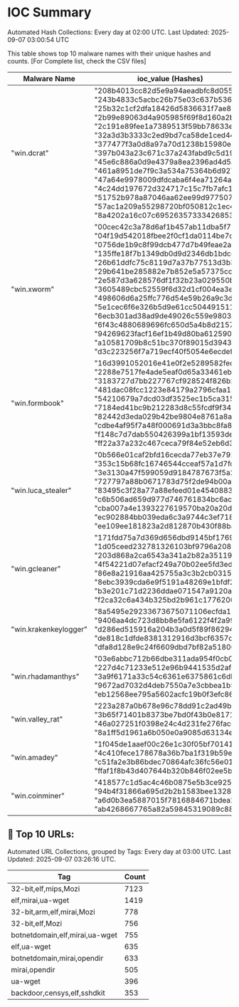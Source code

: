 # IOC Summary

Automated Hash Collections: Every day at 02:00 UTC. Last Updated: 2025-09-07 03:00:54 UTC

This table shows top 10 malware names with their unique hashes and counts. [For Complete list, check the CSV files]

| Malware Name | ioc_value (Hashes) | Count |
|--------------|--------------------|-------|
|  "win.dcrat" |  "208b4013cc82d5e9a94aeadbfc8d0554"<br> "243b4833c5acbc26b75e03c637b5368f"<br> "25b32c1cf2dfa18426d5836631f7ae80"<br> "2b99e89063d4a905985f69f8d160a2b6"<br> "2c191e89fee1a7389513f59bb78633e3"<br> "32a3d3b3333c2ed9bd7ca58de1ced447"<br> "377477f3a0d8a97a70d1238b15980e43"<br> "397b043a23c671c37a243fabd9c5d195"<br> "45e6c886a0d9e4379a8ea2396ad4d5ae"<br> "461a8951de7f9c3a534a75364b6d927e"<br> "47a64e9978009dfdcaba6f4ea71264a2"<br> "4c24dd197672d324717c15c7fb7afc11"<br> "51752b978a87046aa62ee99d97750733"<br> "57ac1a209a55298720bf050812c1ec40"<br> "8a4202a16c07c695263573334268537d" | 15 |
|  "win.xworm" |  "00cec42c3a78d6af1b457ab11dba5f75"<br> "04f19d542018fbee2f0cf1da0114be7c"<br> "0756de1b9c8f99dcb477d7b49feae2a0"<br> "135ffe18f7b1349db0d9d2346db1bdcd"<br> "26b61ddfc75c8119d7a37b77513d3b35"<br> "29b641be285882e7b852e5a57375cc84"<br> "2e587d3a628576df1f32b23a029550ba"<br> "3605489cbc52559f6d32d1cf004ea3e5"<br> "498606d6a25ffc776d54e59b26a9c3d5"<br> "5e1cec6f6e326b5d9e61cc504491511e"<br> "6ecb301ad38ad9de49026c559e980385"<br> "6f43c4880689696fc650d5a4b8d2157b"<br> "94269623facf16ef1b49d80ba6125903"<br> "a10581709b8c51bc370f89015d3943ad"<br> "d3c223256f7a719ecf40f5054e6ecdef" | 15 |
|  "win.formbook" |  "16d3991052016e41e0f2e5289582fed8"<br> "2288e7517fe4ade5eaf0d65a33461ebf"<br> "3183727d7bb227767cf928524f826b2a"<br> "481dac08fcc1223e84179a2796cfaa1a"<br> "54210679a7dcd03df3525ec1b5ca3152"<br> "7184ed41bc9b212283d8c55fcdf9f348"<br> "82442d3eda029b42be9804e8761a8aa8"<br> "cdbe4af95f7a48f000691d3a3bbc8fa8"<br> "f148c7d7dab550426399a1bf13593dec"<br> "ff22a37a232c467ceca79f84e52eb6d3" | 10 |
|  "win.luca_stealer" |  "0b566e01caf2bfd16cecda77eb37e792"<br> "353c15b68fc16746544cceaf57a1d7fd"<br> "3e3130a47f599059d9184787673f5a2a"<br> "727797a88b0671783d75f2de94b00afc"<br> "83495c3f28a77a88efeed01e45408832"<br> "c6b506ad659d977d746761834bc6ac75"<br> "cba007a4e1393227619570ba20a20d3e"<br> "ec902884bb039eda6c3a9744c3ef7188"<br> "ee109ee181823a2d812870b430f88ba9" | 9 |
|  "win.gcleaner" |  "171fdd75a7d369d656dbd9145bf17695"<br> "1d05ceed232781326103bf9796a20869"<br> "203d868a2ca6543a341a2b82a351195c"<br> "4f54221d07efacf249a70b02ee5fd3ed"<br> "86e8a21916aa425755a3c3b2cb0315ca"<br> "8ebc3939cda6e9f5191a48269e1bfdf2"<br> "b3e201c71d2236ddae071547a9120a9f"<br> "f2ca32c6a434b325bd2b961c17762005" | 8 |
|  "win.krakenkeylogger" |  "8a5495e29233673675071106ecfda133"<br> "9406aa4dc723d8bb8e5fa6122f4f2a99"<br> "d286ed515916a204b3a0d5f89f862946"<br> "de818c1dfde8381312916d3bcf6357c1"<br> "dfa8d128e9c24f6609dbd7bf82a51800" | 5 |
|  "win.rhadamanthys" |  "03e6abbc712b66dbe311ada954f0cb05"<br> "227d4c71233e512e96b9441535d2afcc"<br> "3a9f6171a33c54c6361e6375861c6db8"<br> "9672ad7032d4deb7550a7e3cbbea1b5c"<br> "eb12568ee795a5602acfc19b0f3efc86" | 5 |
|  "win.valley_rat" |  "223a287a0b678e96c78dd91c2ad49b7f"<br> "3b65f71401b8373be7bd0f43b0e81717"<br> "46a027251f0398e24c4d231fe276face"<br> "8a1ff5d1961a6b050e0a9085d63134ef" | 4 |
|  "win.amadey" |  "1f045de1aaef00c26e1c30f05bf70141"<br> "4c410fece178678a36b7ba1f319b59eb"<br> "c51fa2e3b86bdec70864afc36fc56e01"<br> "ffaf1f8b43d407644b320b846f02ee5b" | 4 |
|  "win.coinminer" |  "418577c1d5ac4c46b0875e5b3ce92563"<br> "94b4f31866a695d2b2b1583bee1328fb"<br> "a6d0b3ea5887015f7816884671bdea22"<br> "ab4268667765a82a59845319089c8801" | 4 |

<!-- url_summary_start -->
## 🔗 Top 10 URLs:

Automated URL Collections, grouped by Tags: Every day at 03:00 UTC. Last Updated: 2025-09-07 03:26:16 UTC.

| Tag | Count |
|-----|-------|
| 32-bit,elf,mips,Mozi | 7123 |
| elf,mirai,ua-wget | 1419 |
| 32-bit,arm,elf,mirai,Mozi | 778 |
| 32-bit,elf,Mozi | 756 |
| botnetdomain,elf,mirai,ua-wget | 755 |
| elf,ua-wget | 635 |
| botnetdomain,mirai,opendir | 633 |
| mirai,opendir | 505 |
| ua-wget | 396 |
| backdoor,censys,elf,sshdkit | 353 |
<!-- url_summary_end -->
